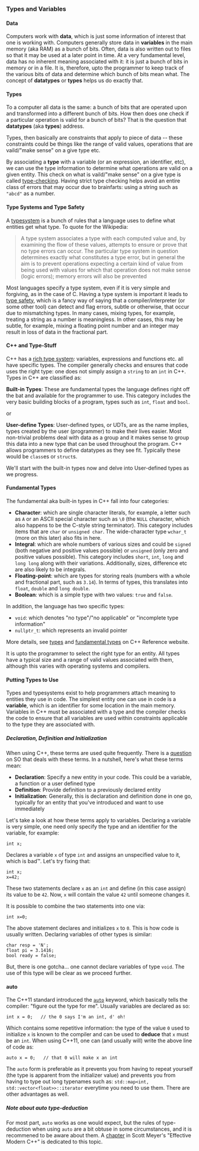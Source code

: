 ### Types and Variables

#### Data
Computers work with **data**, which is just some information of interest that one is working with. Computers generally store data in **variables** in the main memory (aka RAM) as a bunch of bits. Often, data is also written out to files so that it may be used at a later point in time. At a very fundamental level, data has no inherent meaning associated with it: it is just a bunch of bits in memory or in a file. It is, therefore, upto the programmer to keep track of the various bits of data and determine which bunch of bits mean what. The concept of **datatypes** or **types** helps us do exactly that.

#### Types
To a computer all data is the same: a bunch of bits that are operated upon and transformed into a different bunch of bits. How then does one check if a particular operation is valid for a bunch of bits? That is the question that **datatypes** (aka **types**) address.

Types, then basically are constraints that apply to piece of data -- these constraints could be things like the range of valid values, operations that are vaild/"make sense" on a give type etc. 

By associating a **type** with a variable (or an expression, an identifier, etc), we can use the type information to determine what operations are valid on a given entity. This check on what is vaild/"make sense" on a give type is called [type-checking](https://en.wikipedia.org/wiki/Type_system#Type_checking). Having strict type checking helps avoid an entire class of errors that may occur due to brainfarts: using a string such as `"abcd"` as a number.

#### Type Systems and Type Safety

A [typesystem](https://en.wikipedia.org/wiki/Type_system) is a bunch of rules that a language uses to define what entities get what type. To quote for the Wikipedia:

> A type system associates a type with each computed value and, by examining the flow of these values, attempts to ensure or prove that no type errors can occur. The particular type system in question determines exactly what constitutes a type error, but in general the aim is to prevent operations expecting a certain kind of value from being used with values for which that operation does not make sense (logic errors); memory errors will also be prevented

Most languages specify a type system, even if it is very simple and forgiving, as in the case of C. Having a type system is important it leads to [type safety](https://en.wikipedia.org/wiki/Type_safety), which is a fancy way of saying that a compiler/interpreter (or some other tool) can detect and flag errors, subtle or otherwise, that occur due to mismatching types. In many cases, mixing types, for example, treating a string as a number is meaningless. In other cases, this may be subtle, for example, mixing a floating point number and an integer may result in loss of data in the fractional part.

#### C++ and Type-Stuff
C++ has a [rich type system](https://msdn.microsoft.com/en-us/library/hh279663.aspx): variables, expressions and functions etc. all have specific types. The compiler generally checks and ensures that code uses the right type: one does not simply assign a `string` to an `int` in C++. Types in C++ are classified as:

**Built-in Types**: These are fundamental types the language defines right off the bat and available for the programmer to use. This category includes the very basic building blocks of a program, types such as `int`, `float` and `bool`.

or 

**User-define Types**: User-defined types, or UDTs, are as the name implies, types created by the user (programmer) to make their lives easier. Most non-trivial problems deal with data as a group and it makes sense to group this data into a new type that can be used throughout the program. C++ allows programmers to define datatypes as they see fit. Typically these would be `class`es or `struct`s.

We'll start with the built-in types now and delve into User-defined types as we progress.

#### Fundamental Types
The fundamental aka built-in types in C++ fall into four categories:

* **Character**: which are single character literals, for example, a letter such as `A` or an ASCII special character such as `\0` (the `NULL` character, which also happens to be the C-style string terminator). This category includes items that are `char` or `unsigned char`. The wide-character type `wchar_t` (more on this later) also fits in here.
* **Integral**: which are whole numbers of various sizes and could be `signed` (both negative and positive values possible) or `unsigned` (only zero and positive values possible). This category includes `short`, `int`, `long` and `long long` along with their variations. Additionally, sizes, difference etc are also likely to be integrals.
* **Floating-point**: which are types for storing reals (numbers with a whole and fractional part, such as `3.14`). In terms of types, this translates into `float`, `double` and `long double`. 
* **Boolean**: which is a simple type with two values: `true` and `false`. 

In addition, the language has two specific types:

* `void`: which denotes "no type"/"no applicable" or "incomplete type information"
* `nullptr_t`: which represents an invalid pointer

More details, see [types](http://en.cppreference.com/w/cpp/language/type) and [fundamental types](http://en.cppreference.com/w/cpp/language/types) on C++ Reference website.

It is upto the programmer to select the right type for an entity. All types have a typical size and a range of valid values associated with them, although this varies with operating systems and compilers.


#### Putting Types to Use
Types and typesystems exist to help programmers attach meaning to entities they use in code. The simplest entity one can use in code is a **variable**, which is an identifier for some location in the main memory. Variables in C++ must be associated with a type and the compiler checks the code to ensure that all variables are used within constraints applicable to the type they are associated with.

##### Declaration, Definition and Initialization
When using C++, these terms are used quite frequently. There is a [question](https://stackoverflow.com/questions/23345554/the-differences-between-initialize-define-declare-a-variable) on SO that deals with these terms. In a nutshell, here's what these terms mean:

* **Declaration**: Specify a new entity in your code. This could be a variable, a function or a user defined type
* **Definition**: Provide definition to a previously declared entity
* **Initialization**: Generally, this is declaration and definition done in one go, typically for an entity that you've introduced and want to use immediately

Let's take a look at how these terms apply to variables. Declaring a variable is very simple, one need only specify the type and an identifier for the variable, for example:

    int x;

Declares a variable `x` of type `int` and assigns an unspecified value to it, which is bad™. Let's try fixing that:

    int x;
    x=42;

These two statements declare `x` as an `int` and define (in this case assign) its value to be `42`. Now, `x` will contain the value `42` until someone changes it.

It is possible to combine the two statements into one via:

    int x=0;

The above statement declares and initializes `x` to `0`. This is how code is usually written. Declaring variables of other types is similar:

    char resp = 'N';
    float pi = 3.1416;
    bool ready = false;

But, there is one gotcha... one cannot declare variables of type `void`. The use of this type will be clear as we proceed further.

#### auto

The C++11 standard introduced the [`auto`](https://msdn.microsoft.com/en-IN/library/dd293667.aspx) keyword, which basically tells the compiler: "figure out the type for me". Usually variables are declared as so:

    int x = 0;   // the 0 says I'm an int, d' oh!

Which contains some repetitive information: the type of the value `0` used to initialize `x` is known to the compiler and can be used to **deduce** that `x` must be an `int`. When using C++11, one can (and usually will) write the above line of code as:

    auto x = 0;   // that 0 will make x an int

The `auto` form is preferable as it prevents you from having to repeat yourself (the type is apparent from the initializer value) and prevents you from having to type out long typenames such as: `std::map<int, std::vector<float>>::iterator` everytime you need to use them. There are other advantages as well.

##### Note about auto type-deduction
For most part, `auto` works as one would expect, but the rules of type-deduction when using `auto` are a bit obtuse in some circumstances, and it is recommened to be aware about them. A [chapter](https://www.safaribooksonline.com/library/view/effective-modern-c/9781491908419/ch01.html) in Scott Meyer's "Effective Modern C++" is dedicated to this topic.
